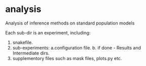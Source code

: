 # analysis

Analysis of inference methods on standard population models

Each sub-dir is an experiment, including:
1. snakefile.
2. sub-experiments:
	a.configuration file.
	b. if done - Results and Intermediate dirs.
3. supplementory files such as mask files, plots.py etc.

